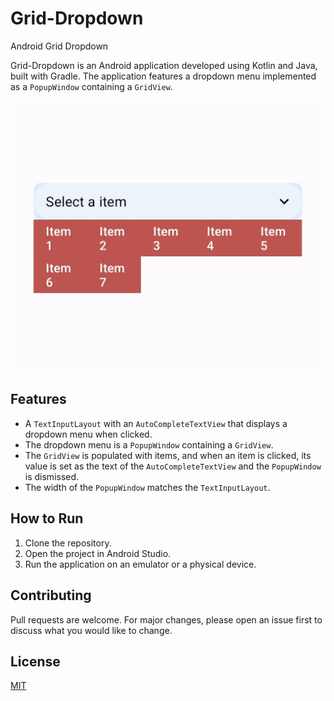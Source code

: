 # Grid-Dropdown
Android Grid Dropdown

Grid-Dropdown is an Android application developed using Kotlin and Java, built with Gradle. The application features a dropdown menu implemented as a `PopupWindow` containing a `GridView`. 

![Alt text](https://github.com/muhammedelsami/Grid-Dropdown/blob/main/app/screen/screenshot.jpg)

## Features

- A `TextInputLayout` with an `AutoCompleteTextView` that displays a dropdown menu when clicked.
- The dropdown menu is a `PopupWindow` containing a `GridView`.
- The `GridView` is populated with items, and when an item is clicked, its value is set as the text of the `AutoCompleteTextView` and the `PopupWindow` is dismissed.
- The width of the `PopupWindow` matches the `TextInputLayout`.

## How to Run

1. Clone the repository.
2. Open the project in Android Studio.
3. Run the application on an emulator or a physical device.

## Contributing

Pull requests are welcome. For major changes, please open an issue first to discuss what you would like to change.

## License

[MIT](https://choosealicense.com/licenses/mit/)